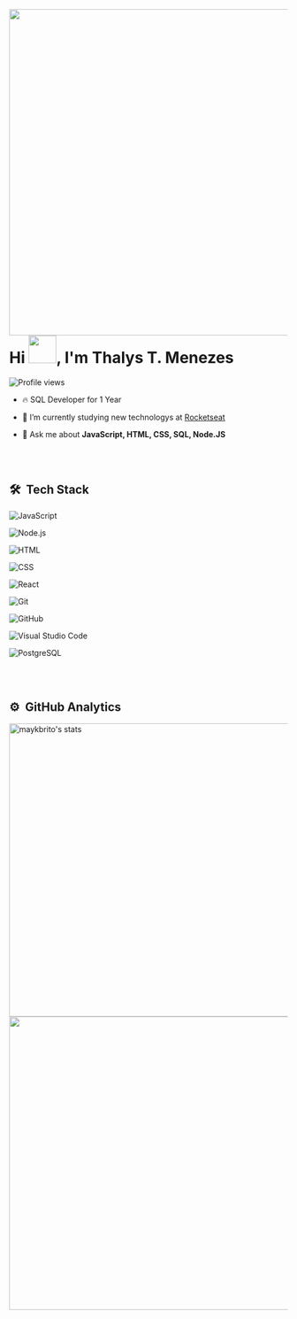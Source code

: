 <img align="right" height="590em" src="https://raw.githubusercontent.com/gist/Thalys-T/f1f81b585d1240f46eea85e4232f2faa/raw/2c08c46369e8af307ee1409e4fdf88fba836196c/githubcardnew.svg"/>

<h1 align="left">Hi <img height="50px" width="50px"  src="https://raw.githubusercontent.com/kaueMarques/kaueMarques/master/hi.gif" width="30px">, I'm Thalys T. Menezes</h1>

<p align="left"> <img src="https://komarev.com/ghpvc/?username=Thalys-T&color=yellow" alt="Profile views" /> </p>

- 🔥 SQL Developer for 1 Year

- 🔭 I’m currently studying new technologys at [Rocketseat](https://github.com/Rocketseat)

- 💬 Ask me about **JavaScript, HTML, CSS, SQL, Node.JS**

<br><br>

## 🛠 &nbsp;Tech Stack

![JavaScript](https://img.shields.io/badge/-JavaScript-05122A?style=flat&logo=javascript)&nbsp;

![Node.js](https://img.shields.io/badge/-Node.js-05122A?style=flat&logo=node.js)&nbsp;

![HTML](https://img.shields.io/badge/-HTML-05122A?style=flat&logo=HTML5)&nbsp;

![CSS](https://img.shields.io/badge/-CSS-05122A?style=flat&logo=CSS3&logoColor=1572B6)&nbsp;

![React](https://img.shields.io/badge/-React-05122A?style=flat&logo=react)&nbsp;

![Git](https://img.shields.io/badge/-Git-05122A?style=flat&logo=git)&nbsp;

![GitHub](https://img.shields.io/badge/-GitHub-05122A?style=flat&logo=github)&nbsp;

![Visual Studio Code](https://img.shields.io/badge/-Visual%20Studio%20Code-05122A?style=flat&logo=visual-studio-code&logoColor=007ACC)&nbsp;

![PostgreSQL](https://img.shields.io/badge/-PostgreSQL-05122A?style=flat&logo=postgresql)&nbsp;

<br><br>

## ⚙️ &nbsp;GitHub Analytics

<p align="left">

<img width="530em" src="https://github-readme-stats.vercel.app/api?username=Thalys-T&show_icons=true&theme=vision-friendly" alt="maykbrito's stats"/>

<img width="530em" src="https://github-readme-stats.vercel.app/api/top-langs/?username=Thalys-T&layout=compact&theme=vision-friendly"/>

</p>

<br><br>




